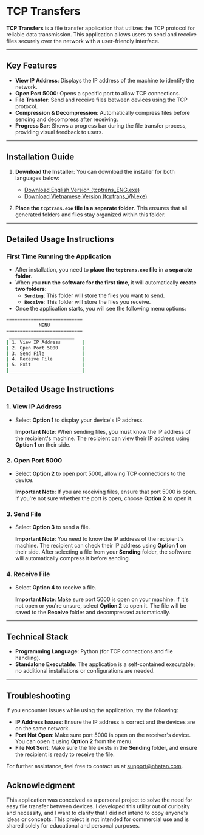 # TCP Transfers

**TCP Transfers** is a file transfer application that utilizes the TCP protocol for reliable data transmission. This application allows users to send and receive files securely over the network with a user-friendly interface.

---

## Key Features

- **View IP Address**: Displays the IP address of the machine to identify the network.
- **Open Port 5000**: Opens a specific port to allow TCP connections.
- **File Transfer**: Send and receive files between devices using the TCP protocol.
- **Compression & Decompression**: Automatically compress files before sending and decompress after receiving.
- **Progress Bar**: Shows a progress bar during the file transfer process, providing visual feedback to users.

---

## Installation Guide

1. **Download the Installer**: You can download the installer for both languages below:
   - [Download English Version (tcptrans_ENG.exe)](https://github.com/NguyenAn2812/TCP-TRANSFERS/releases/download/v1.0.0/TCPtransmits_ENG.exe)
   - [Download Vietnamese Version (tcptrans_VN.exe)](https://github.com/NguyenAn2812/TCP-TRANSFERS/releases/download/v1.0.0/TCPtransmits_VN.exe)

2. **Place the `tcptrans.exe` file in a separate folder**. This ensures that all generated folders and files stay organized within this folder.


---

## Detailed Usage Instructions

### First Time Running the Application

- After installation, you need to **place the `tcptrans.exe` file** in a **separate folder**.
- When you **run the software for the first time**, it will automatically **create two folders**:
  - **`Sending`**: This folder will store the files you want to send.
  - **`Receive`**: This folder will store the files you receive.
- Once the application starts, you will see the following menu options:

```bash
============================
            MENU
============================
 ________________________
| 1. View IP Address        |
| 2. Open Port 5000         |
| 3. Send File              |
| 4. Receive File           |
| 5. Exit                   |
|___________________________|

```
## Detailed Usage Instructions

### 1. View IP Address
- Select **Option 1** to display your device's IP address.
  
  **Important Note**: When sending files, you must know the IP address of the recipient's machine. The recipient can view their IP address using **Option 1** on their side.

### 2. Open Port 5000
- Select **Option 2** to open port 5000, allowing TCP connections to the device.

  **Important Note**: If you are receiving files, ensure that port 5000 is open. If you're not sure whether the port is open, choose **Option 2** to open it.

### 3. Send File
- Select **Option 3** to send a file.

  **Important Note**: You need to know the IP address of the recipient's machine. The recipient can check their IP address using **Option 1** on their side. After selecting a file from your **Sending** folder, the software will automatically compress it before sending.

### 4. Receive File
- Select **Option 4** to receive a file.

  **Important Note**: Make sure port 5000 is open on your machine. If it's not open or you're unsure, select **Option 2** to open it. The file will be saved to the **Receive** folder and decompressed automatically.

---

## Technical Stack
- **Programming Language**: Python (for TCP connections and file handling).
- **Standalone Executable**: The application is a self-contained executable; no additional installations or configurations are needed.

---

## Troubleshooting
If you encounter issues while using the application, try the following:

- **IP Address Issues**: Ensure the IP address is correct and the devices are on the same network.
- **Port Not Open**: Make sure port 5000 is open on the receiver's device. You can open it using **Option 2** from the menu.
- **File Not Sent**: Make sure the file exists in the **Sending** folder, and ensure the recipient is ready to receive the file.

For further assistance, feel free to contact us at [support@nhatan.com](mailto:nguyentrannhatan2812@gmail.com).

## Acknowledgment
This application was conceived as a personal project to solve the need for easy file transfer between devices. I developed this utility out of curiosity and necessity, and I want to clarify that I did not intend to copy anyone's ideas or concepts. This project is not intended for commercial use and is shared solely for educational and personal purposes.

